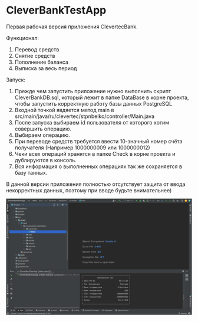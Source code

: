 # CleverBankTestApp
 Первая рабочая версия приложения ClevertecBank.

  
 Функционал: 
  1. Перевод средств  
  2. Снятие средств
  3. Пополнение баланса
  4. Выписка за весь период

Запуск: 

  1. Прежде чем запустить приложение нужно выполнить скрипт CleverBankDB.sql, который лежит в папке DataBase в корне проекта, чтобы запустить корректную работу базы данных PostgreSQL
  2. Входной точкой явдяется метод main в src/main/java/ru/clevertec/stpnbelko/controller/Main.java
  3. После запуска выбираем id пользователя от которого хотим совершить операцию.
  4. Выбираем операцию.
  5. При переводе средств требуется ввести 10-значный номер счёта получателя (Например 1000000009 или 1000000012)
  6. Чеки всех операций хранятся в папке Check в корне проекта и дублируются в консоль.
  7. Вся информация о выполненных операциях так же сохраняется в базу танных.

В данной версии приложения полностью отсутствует защита от ввода некорректных данных, поэтому при вводе будьте внимательнее)

<img src="images/ TRANSFER-image.png">
